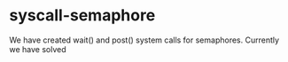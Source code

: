 # syscall-semaphore
We have created wait() and post() system calls for semaphores. Currently we have solved
